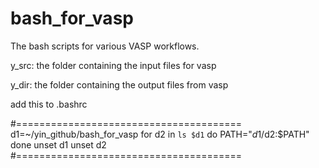 # bash_for_vasp

The bash scripts for various VASP workflows.

y_src: the folder containing the input files for vasp

y_dir: the folder containing the output files from vasp



add this to .bashrc

#=======================================
d1=~/yin_github/bash_for_vasp
for d2 in `ls $d1`
do
  PATH="$d1/$d2:$PATH"
done
unset d1
unset d2
#=======================================





